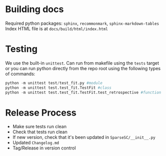 Building docs
=============
Required python packages: `sphinx`, `recommonmark`, `sphinx-markdown-tables`
Index HTML file is at `docs/build/html/index.html`

Testing
=======
We use the built-in `unittest`. Can run from makefile using the `tests` target or you can run python directly from the repo root using the following types of commands:

```python
python -m unittest test/test_fit.py #module
python -m unittest test.test_fit.TestFit #class
python -m unittest test.test_fit.TestFit.test_retrospective #function
```

Release Process
===============
* Make sure tests run clean
* Check that tests run clean
* If new version, check that it's been updated in `SparseSC/__init__.py`
* Updated `Changelog.md`
* Tag/Release in version control